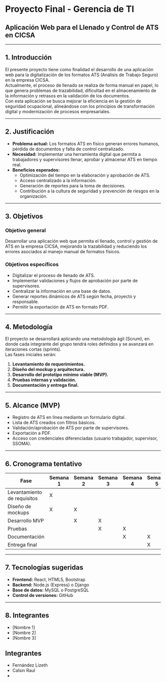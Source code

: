 # Proyecto Final - Gerencia de TI  
## Aplicación Web para el Llenado y Control de ATS en CICSA

---

## 1. Introducción
El presente proyecto tiene como finalidad el desarrollo de una aplicación web para la digitalización de los formatos ATS (Análisis de Trabajo Seguro) en la empresa CICSA.  
Actualmente, el proceso de llenado se realiza de forma manual en papel, lo que genera problemas de trazabilidad, dificultad en el almacenamiento de la información y retrasos en la validación de los documentos.  
Con esta aplicación se busca mejorar la eficiencia en la gestión de seguridad ocupacional, alineándose con los principios de transformación digital y modernización de procesos empresariales.

---

## 2. Justificación
- **Problema actual:** Los formatos ATS en físico generan errores humanos, pérdida de documentos y falta de control centralizado.  
- **Necesidad:** Implementar una herramienta digital que permita a trabajadores y supervisores llenar, aprobar y almacenar ATS en tiempo real.  
- **Beneficios esperados:**
  - Optimización del tiempo en la elaboración y aprobación de ATS.  
  - Acceso centralizado a la información.  
  - Generación de reportes para la toma de decisiones.  
  - Contribución a la cultura de seguridad y prevención de riesgos en la organización.  

---

## 3. Objetivos
### Objetivo general
Desarrollar una aplicación web que permita el llenado, control y gestión de ATS en la empresa CICSA, mejorando la trazabilidad y reduciendo los errores asociados al manejo manual de formatos físicos.  

### Objetivos específicos
- Digitalizar el proceso de llenado de ATS.  
- Implementar validaciones y flujos de aprobación por parte de supervisores.  
- Centralizar la información en una base de datos.  
- Generar reportes dinámicos de ATS según fecha, proyecto y responsable.  
- Permitir la exportación de ATS en formato PDF.  

---

## 4. Metodología
El proyecto se desarrollará aplicando una metodología ágil (Scrum), en donde cada integrante del grupo tendrá roles definidos y se avanzará en iteraciones cortas (sprints).  
Las fases iniciales serán:  
1. **Levantamiento de requerimientos.**  
2. **Diseño del mockup y arquitectura.**  
3. **Desarrollo del prototipo mínimo viable (MVP).**  
4. **Pruebas internas y validación.**  
5. **Documentación y entrega final.**

---

## 5. Alcance (MVP)
- Registro de ATS en línea mediante un formulario digital.  
- Lista de ATS creados con filtros básicos.  
- Validación/aprobación de ATS por parte de supervisores.  
- Exportación a PDF.  
- Acceso con credenciales diferenciadas (usuario trabajador, supervisor, SSOMA).  

---

## 6. Cronograma tentativo
| Fase                        | Semana 1 | Semana 2 | Semana 3 | Semana 4 | Semana 5 |
|-----------------------------|----------|----------|----------|----------|----------|
| Levantamiento de requisitos |    X     |          |          |          |          |
| Diseño de mockups           |    X     |    X     |          |          |          |
| Desarrollo MVP              |          |    X     |    X     |          |          |
| Pruebas                     |          |          |    X     |    X     |          |
| Documentación               |          |          |          |    X     |    X     |
| Entrega final               |          |          |          |          |    X     |

---

## 7. Tecnologías sugeridas
- **Frontend:** React, HTML5, Bootstrap  
- **Backend:** Node.js (Express) o Django  
- **Base de datos:** MySQL o PostgreSQL  
- **Control de versiones:** GitHub  

---

## 8. Integrantes
- [Nombre 1]  
- [Nombre 2]  
- [Nombre 3]  


## Integrantes
- Fernández Lizeth
- Calsin Raul
- 
